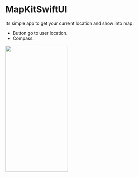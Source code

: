 # MapKitSwiftUI
Its simple app to get your current location and show into map.

- Button go to user location.
- Compass.

<p>
<img src="https://user-images.githubusercontent.com/77160617/229350825-4da9a6e3-cc10-48b1-8d5a-368e03f31b27.png" width="200" height="400">
</p>
